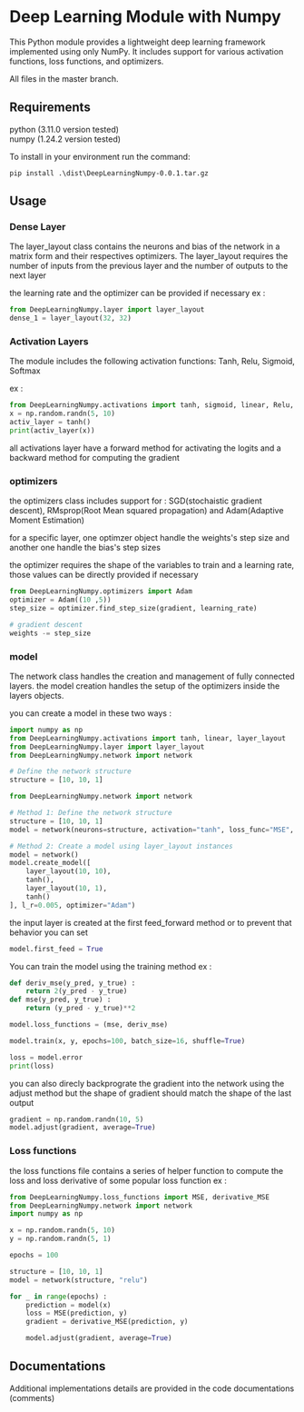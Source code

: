 # Deep Learning Module with Numpy

This Python module provides a lightweight deep learning framework implemented using only NumPy. It includes support for various activation functions, loss functions, and optimizers.<br>

All files in the master branch.

## Requirements
python (3.11.0 version tested)<br>
numpy (1.24.2 version tested)

To install in your environment run the command:
```
pip install .\dist\DeepLearningNumpy-0.0.1.tar.gz
```

## Usage

### Dense Layer
The layer_layout class contains the neurons and bias of the network in a matrix form and their respectives optimizers.
The layer_layout requires the number of inputs from the previous layer and the number of outputs to the next layer

the learning rate and the optimizer can be provided if necessary
ex : 
```python
from DeepLearningNumpy.layer import layer_layout
dense_1 = layer_layout(32, 32)
```

### Activation Layers
The module includes the following activation functions:
Tanh, Relu, Sigmoid, Softmax

ex :
```python
from DeepLearningNumpy.activations import tanh, sigmoid, linear, Relu, softmax
x = np.random.randn(5, 10)
activ_layer = tanh()
print(activ_layer(x))
```
all activations layer have a forward method for activating the logits and a backward method for computing the gradient

### optimizers
the optimizers class includes support for :
SGD(stochaistic gradient descent), RMsprop(Root Mean squared propagation) and Adam(Adaptive Moment Estimation)

for a specific layer, one optimzer object handle the weights's step size and another one handle the bias's step sizes

the optimizer requires the shape of the variables to train and a learning rate, those values can be directly provided if necessary
```python
from DeepLearningNumpy.optimizers import Adam
optimizer = Adam((10 ,5))
step_size = optimizer.find_step_size(gradient, learning_rate)

# gradient descent
weights -= step_size
```

### model
The network class handles the creation and management of fully connected layers.
the model creation handles the setup of the optimizers inside the layers objects.

you can create a model in these two ways :
```python
import numpy as np
from DeepLearningNumpy.activations import tanh, linear, layer_layout
from DeepLearningNumpy.layer import layer_layout
from DeepLearningNumpy.network import network

# Define the network structure
structure = [10, 10, 1]

from DeepLearningNumpy.network import network

# Method 1: Define the network structure
structure = [10, 10, 1]
model = network(neurons=structure, activation="tanh", loss_func="MSE", learning_rate=0.005, optimizer="SGD")

# Method 2: Create a model using layer_layout instances
model = network()
model.create_model([
    layer_layout(10, 10),
    tanh(),
    layer_layout(10, 1),
    tanh()
], l_r=0.005, optimizer="Adam")
```
the input layer is created at the first feed_forward method or to prevent that behavior you can set
```python
model.first_feed = True
```
You can train the model using the training method 
ex :
```python
def deriv_mse(y_pred, y_true) :
    return 2(y_pred - y_true)
def mse(y_pred, y_true) :
    return (y_pred - y_true)**2

model.loss_functions = (mse, deriv_mse)

model.train(x, y, epochs=100, batch_size=16, shuffle=True)

loss = model.error
print(loss)
```

you can also direcly backprograte the gradient into the network using the adjust method
but the shape of gradient should match the shape of the last output
```python
gradient = np.random.randn(10, 5)
model.adjust(gradient, average=True)
```

### Loss functions
the loss functions file contains a series of helper function to compute the loss and loss derivative of some popular loss function
ex :
```python
from DeepLearningNumpy.loss_functions import MSE, derivative_MSE
from DeepLearningNumpy.network import network
import numpy as np

x = np.random.randn(5, 10)
y = np.random.randn(5, 1)

epochs = 100

structure = [10, 10, 1]
model = network(structure, "relu")

for _ in range(epochs) :
    prediction = model(x)
    loss = MSE(prediction, y)
    gradient = derivative_MSE(prediction, y)

    model.adjust(gradient, average=True)
```

## Documentations
Additional implementations details are provided in the code documentations (comments)

